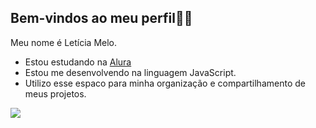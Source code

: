 ## Bem-vindos ao meu perfil💜✨

Meu nome é Letícia Melo.

- Estou estudando na [Alura](https://www.alura.com.br) 
- Estou me desenvolvendo na linguagem JavaScript.
- Utilizo esse espaco para minha organização e compartilhamento de meus projetos.


![](https://github.com/letciamelorm/letciamelorm/assets/171362716/e61a65fa-1a84-417a-b788-305ae9dae7b9)
